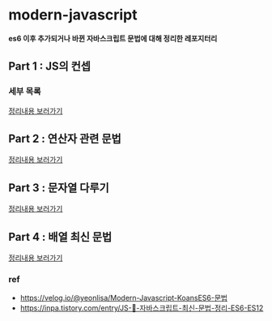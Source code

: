 # modern-javascript

<b>es6 이후 추가되거나 바뀐 자바스크립트 문법에 대해 정리한 레포지터리</b>

## Part 1 : JS의 컨셉

### 세부 목록

<!-- - 호이스팅 -->

[정리내용 보러가기](https://github.com/sayyyho/modern-javascript/tree/main/part1/part1.md)

  <!-- - 호이스팅 -->

## Part 2 : 연산자 관련 문법

[정리내용 보러가기](https://github.com/sayyyho/modern-javascript/tree/main/part2/part2.md)

## Part 3 : 문자열 다루기

[정리내용 보러가기](https://github.com/sayyyho/modern-javascript/tree/main/part3/part3.md)

## Part 4 : 배열 최신 문법

[정리내용 보러가기](https://github.com/sayyyho/modern-javascript/tree/main/part4/part4.md)

### ref

- https://velog.io/@yeonlisa/Modern-Javascript-KoansES6-문법
- https://inpa.tistory.com/entry/JS-🚀-자바스크립트-최신-문법-정리-ES6-ES12
